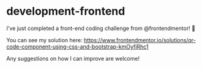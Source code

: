# development-frontend
I've just completed a front-end coding challenge from @frontendmentor! 🎉

You can see my solution here: https://www.frontendmentor.io/solutions/qr-code-component-using-css-and-bootstrap-kmOyfjRhc1

Any suggestions on how I can improve are welcome! 
